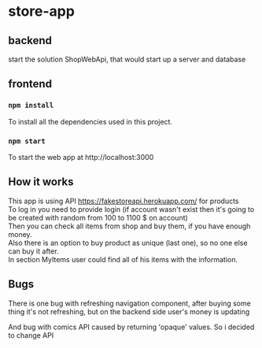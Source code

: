 # store-app

## backend
start the solution ShopWebApi, that would start up a server and database

## frontend
### `npm install`

To install all the dependencies used in this project.

### `npm start`

To start the web app at http://localhost:3000

## How it works
This app is using API https://fakestoreapi.herokuapp.com/ for products  
To log in you need to provide login (if account wasn't exist then it's going to be created with random from 100 to 1100 $ on account)  
Then you can check all items from shop and buy them, if you have enough money.  
Also there is an option to buy product as unique (last one), so no one else can buy it after.  
In section MyItems user could find all of his items with the information.  

## Bugs 
There is one bug with refreshing navigation component, after buying some thing it's not refreshing, but on the backend side user's money is updating

And bug with comics API caused by returning 'opaque' values. So i decided to change API 
